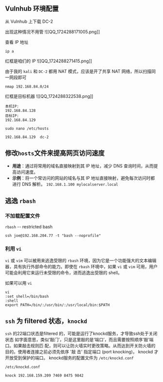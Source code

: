 ## Vulnhub 环境配置
从 Vulnhub 上下载 DC-2

出现这种情况不用管
![[QQ_1724288171005.png]]

查看 IP 地址
```
ip a
```

红框是咱们的 IP
![[QQ_1724288271415.png]]

由于我的 `kali` 和 `DC-2` 都用 NAT 模式，应该是开了共享 NAT 网络，所以扫描同一网段即可
```
nmap 192.168.84.0/24
```

红框是目标机器
![[QQ_1724288322538.png]]

```
本机IP:
192.168.84.128
目标IP:
192.168.84.129
```

```
sudo nano /etc/hosts
```

```
192.168.84.129  dc-2
```

## 修改`hosts`文件来提高网页访问速度
- **用途**：通过将常用的域名直接映射到其 IP 地址，减少 DNS 查询时间，从而提高访问速度。
- **示例**：将一个常访问的网站的域名与其 IP 地址直接映射，避免每次访问时都进行 DNS 解析。
    `192.168.1.100 mylocalserver.local`
## 逃逸 `rbash`
### 不加载配置文件
`rbash` -- restricted bash
```
ssh joe@192.168.204.77 -t "bash --noprofile"
```
### 利用 `vi`
`vi` 或 `vim` 可以被用来逃逸受限的 `rbash` 环境，因为它是一个功能强大的文本编辑器，具有执行外部命令的能力。即使在 `rbash` 环境中，如果 `vi` 或 `vim` 可用，用户可能会利用它来运行未受限的命令，进而逃逸出受限的 shell。

如果可以用 `vi`
```
vi
:set shell=/bin/bash
:shell
export PATH=/bin/:/usr/bin/:/usr/local/bin:$PATH
```
## `ssh` 为 filtered 状态，`knockd`
`ssh` 的22端⼝状态是filtered 的，可能是运⾏了knockd服务，才导致ssh处于关闭状态 如字⾯意思，类似‘敲⻔’，只是这⾥敲的是‘端⼝’，⽽且需要按照顺序‘敲’端⼝。如果敲击规则匹 配，则可以让防⽕墙实时更改策略。从⽽达到开关防⽕墙的⽬的。使⽤者连接之前必须先依序 '敲 击' 指定端⼝ (port knocking)， knockd 才开放受到保护的端⼝。 knockd服务的配置⽂件为 `/etc/knockd.conf` 

```
/etc/knockd.conf
```

```
knock 192.168.159.209 7469 8475 9842
```
